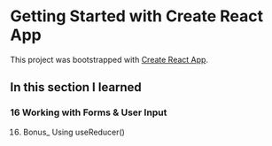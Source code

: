# Getting Started with Create React App

This project was bootstrapped with [Create React App](https://github.com/facebook/create-react-app).

## In this section I learned
### 16 Working with Forms & User Input
16. Bonus_ Using useReducer()
